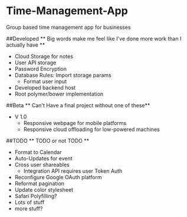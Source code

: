 # Time-Management-App
  Group based time management app for businesses

##Developed
    ** Big words make me feel like I've done more work than I actually have **
- Cloud Storage for notes
- User API storage
- Password Encryption
- Database Rules: Import storage params
  * Format user input
- Developed backend host
- Root polymer/bower implementation

##Beta
    ** Can't Have a final project without one of these**
* V 1.0
  - Responsive webpage for mobile platforms
  - Responsive cloud offloading for low-powered machines

##TODO
    ** TODO or not TODO ** 
- Format to Calendar
- Auto-Updates for event
- Cross user shareables
  * Integration API requires user Token Auth
- Reconfigure Google OAuth platform
- Reformat pagination
- Update color stylesheet
- Safari Polyfilling? 
- Lots of stuff
- more stuff?

